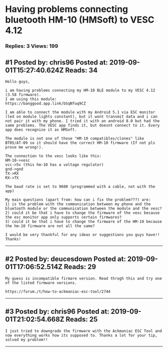 # Having problems connecting bluetooth HM-10 (HMSoft) to VESC 4.12

### Replies: 3 Views: 199

## \#1 Posted by: chris96 Posted at: 2019-09-01T15:27:40.624Z Reads: 34

```
Hello guys,

i am having problems connecting my HM-10 BLE module to my VESC 4.12 (3.58 firmware).
I am using this module:
https://banggood.app.link/bSqNfuq9CZ 

I am able to connect the module with my Android 5.1 via ESC monitor (led on module lights constant), but it wont transmit data and i can not pair it with my phone. I tried it with an android 8.0 but had the same problems. The VESC app finds it, but doesnt connect to it. Every app does recognize it as HMSoft.

The module is not one of those "HM-10 compatibles/clones" like BT05/AT-09 so it should have the correct HM-10 firmware (If not pls prove me wrong!). 

The connection to the vesc looks like this:
HM-10->vesc
vcc->5v (this hm-10 has a voltage regulator)
gnd->gnd
TX->RX
RX->TX

The baud rate is set to 9600 (programmed with a cable, not with the app)

My main questions (apart from: how can i fix the problem???) are:
1) is the problem with the communication between my phone and the bluetooth module or the communication between the module and the vesc?
2) could it be that i have to change the firmware of the vesc because the esc monitor app only supports certain firmwares?
3) could it be that i have to change the firmware of the HM-10 because the hm-10 firmware are not all the same?

I would be very thankful for any ideas or suggestions you guys have!! 
Thanks!
```

---
## \#2 Posted by: deucesdown Posted at: 2019-09-01T17:06:52.514Z Reads: 29

```
My guess is incompatible firmare version. Read throgh this and try one of the listed firmware versions.

https://forum./t/how-to-ackmaniac-esc-tool/2744
```

---
## \#3 Posted by: chris96 Posted at: 2019-09-01T21:02:54.668Z Reads: 25

```
I just tried to downgrade the firmware with the Ackmaniac ESC Tool and now everything works how its supposed to. Thanks a lot for your tip, solved my problem!!
```

---
